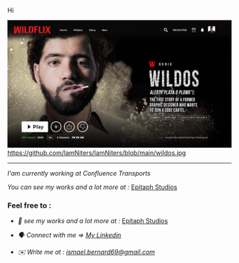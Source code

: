 
Hi


![App Screenshot](https://github.com/IamNiters/IamNiters/blob/main/wildos.jpg)
https://github.com/IamNiters/IamNiters/blob/main/wildos.jpg

--- 

*I'am currently working at Confluence Transports* 

*You can see my works and a lot more at :* [Epitaph Studios](www.epitaphstudios.fr)


### Feel free to : 

* *👀 see my works and a lot more at :* [Epitaph Studios](www.epitaphstudios.fr)

* *🗣 Connect with me => [My Linkedin](https://www.linkedin.com/in/isma%C3%ABl-bernard-98b140183/)* 

* *✉️ Write me at : ismael.bernard69@gmail.com*
